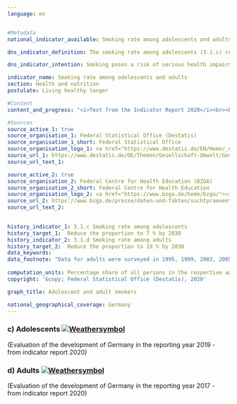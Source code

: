 ```yaml
---
language: en    


#Metadata    
national_indicator_available: Smoking rate among adolescents and adults    

dns_indicator_definition: The smoking rate among adolescents (3.1.c) reflects the share of 12 to 17-year-olds who indicate that they smoke regularly or occasionally. The smoking rate among adults (3.1.d) indicates the share of those surveyed aged 15 and above who answered the questions in the microcensus regarding smoking behaviour and who smoke regularly or occasionally.    

dns_indicator_intention: Smoking poses a risk of serious health impairment and premature death, and this risk is not confined to smokers themselves. Non-smokers exposed to tobacco smoke do not just suffer annoyance but can also fall ill from it. The Federal Government is pursuing the goal of reducing the percentage of adolescent smokers to under 7 % by 2030, and that of all smokers aged 15 years and older to 19 %.    

indicator_name: Smoking rate among adolescents and adults    
section: Health and nutrition    
postulate: Living healthy longer    

#Content    
content_and_progress: "<i>Text from the Indicator Report 2020</i><br><br>The data for adolescents have been collected since 1973 (since 1993 also in the new Länder) by the Federal Centre for Health Education through telephone interviews within the scope of surveys of substance consumption conducted among adolescents and young adults. Initially, the survey took place every three to four years and has been conducted almost annually since 2001. Interim years in which no survey was conducted have been interpolated for the time series. In 2016, the random sample used comprised 7,003 adolescents and young adults. For trend analysis, the data are weighted by sex, region and age.<br><br>The data for adults are collected every four years as part of the microcensus conducted by the Federal Statistical Office. The interim years without a survey were interpolated for the presentation of the indicator time series. The microcensus is a sample survey covering 1 % of the total population and it is the largest household survey in Germany and Europe. The responses to the questions regarding smoking habits are voluntary and were provided by 79 % of those surveyed in 2017.<br><br>In the group of adolescents between 12 and 17 years of age, the proportion of smokers initially increased from 24 % (1995) to 28 % (1997 and 2001), but then declined steadily to 7 % by 2016. In this context, there appears to be no difference in smoking behaviour between the genders. If the trend seen in recent years continues, the target value set for 2030 will be achieved in the near future.<br><br>In 2017, a total of 22 % of the overall population above the age of 15 indicated that they smoked occasionally or regularly. This compares with a figure of 28 % in the years from 1995 to 1999. This means that the rate for adult smokers had declined only slightly. If the trend based on the average of the last five years continues, the target for this sub-indicator will also be fulfilled.<br><br>In 2017, 19 % of all adults aged 15 years or older considered themselves regular smokers, while 4 % smoked occasionally (the deviation in the total is due to rounding). The rate among women (19 %) was significantly lower than for men (26 %). While the proportion of women decreased by 3 percentage points since 1995, the proportion of male smokers decreased by 9 percentage points. <br><br>In 2017, 96 % of the smokers surveyed preferred cigarettes. The level of tobacco consumption is important when considering the individual threat to health. Eleven percent of regular cigarette smokers were in the category of heavy smokers (1995: 17 %) with a consumption of more than 20 cigarettes a day, whereas 81 % smoked 5 to 20 cigarettes a day. In this case, there were differences between the genders. Almost one in seven of male regular cigarette smokers was a heavy smoker, but only one in thirteen of the female smokers.<br><br>Smoking poses a high and at the same time avoidable risk to health. In 2015, 5.1 % of all deaths (3.4 % among women, 6.8 % among men) could be attributed to typical diseases of smokers (lung, bronchial, laryngeal and tracheal cancer). In 2015, the average age of those who died of lung, bronchial, and tracheal cancers was 70.6 years, that is, seven years below the average age of all deaths (78.4 years). A reduction in the number of smokers would therefore help reduce premature mortality."    

#Sources    
source_active_1: true
source_organisation_1: Federal Statistical Office (Destatis)
source_organisation_1_short: Federal Statistical Office
source_organisation_logo_1: <a href="https://www.destatis.de/EN/Home/_node.html"><img src="https://g205sdgs.github.io/sdg-indicators/public/logosEn/destatis.png" alt=" Federal Statistical Office" title="Click here to visit the homepage of the organization" /></a>
source_url_1: https://www.destatis.de/DE/Themen/Gesellschaft-Umwelt/Gesundheit/Gesundheitszustand-Relevantes-Verhalten/_inhalt.html#sprg234194                        
source_url_text_1:                         

source_active_2: true
source_organisation_2: Federal Centre for Health Education (BZGA)
source_organisation_2_short: Federal Centre for Health Education
source_organisation_logo_2: <a href="https://www.bzga.de/home/bzga/"><img src="https://g205sdgs.github.io/sdg-indicators/public/logosEn/bzga.png" alt=" Federal Centre for Health Education" title="Click here to visit the homepage of the organization" /></a>
source_url_2: https://www.bzga.de/presse/daten-und-fakten/suchtpraevention/                        
source_url_text_2:                         
    

history_indicator_1: 3.1.c Smoking rate among adolescents                    
history_target_1:  Reduce the proportion to 7 % by 2030
history_indicator_2: 3.1.d Smoking rate among adults                    
history_target_2:  Reduce the proportion to 19 % by 2030    
data_keywords:    
data_footnote: "Data for adults were surveyed in 1995, 1999, 2003, 2005, 2009, 2013 and 2017. The data for the intermediate years were interpolated. The data for the young people were surveyed in all years since 2003 except 2006, 2009, 2013 and 2017. In these intermediate years the data were interpolated. The data of the federal states for the smoking rate of adolescents are surveyed by the Federal Centre for Health Education using computer-assisted telephone interviews. However, the number of respondents is too small to make representative statements at the level of the federal states (survey 2018: 7 002 persons aged 12 to 25 years)."    
    
computation_units: Percentage share of all persons in the respective age group    
copyright: '&copy; Federal Statistical Office (Destatis), 2020'    

graph_title: Adolescent and adult smokers    

national_geographical_coverage: Germany    
---    
```

<div>
  <div class="my-header">
    <h3>c) Adolescents
      <a href="https://sustainabledevelopment-deutschland.github.io/en/status/"><img src="https://g205sdgs.github.io/sdg-indicators/public/Wettersymbole/Sonne.png" title="If the trend continues, the target value will be met or the difference between the target value and the current value will be less than 5&nbsp;%" alt="Weathersymbol" />
      </a>
    </h3>
  </div>
  <div class="my-header-note">
    <span> (Evaluation of the development of Germany in the reporting year 2019 - from indicator report 2020)</span>
  </div>
</div>
<div>
  <div class="my-header">
    <h3>d) Adults
      <a href="https://sustainabledevelopment-deutschland.github.io/en/status/"><img src="https://g205sdgs.github.io/sdg-indicators/public/Wettersymbole/Sonne.png" title="If the trend continues, the target value will be met or the difference between the target value and the current value will be less than 5&nbsp;%" alt="Weathersymbol" />
      </a>
    </h3>
  </div>
  <div class="my-header-note">
    <span> (Evaluation of the development of Germany in the reporting year 2017 - from indicator report 2020)</span>
  </div>
</div>